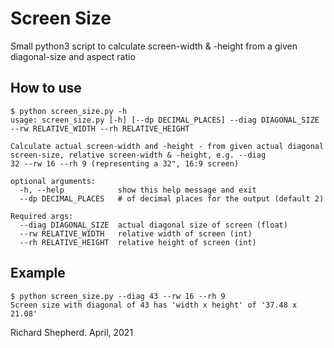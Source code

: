 # Screen Size

Small python3 script to calculate screen-width & -height from a given diagonal-size and aspect ratio

## How to use

```
$ python screen_size.py -h
usage: screen_size.py [-h] [--dp DECIMAL_PLACES] --diag DIAGONAL_SIZE --rw RELATIVE_WIDTH --rh RELATIVE_HEIGHT

Calculate actual screen-width and -height - from given actual diagonal screen-size, relative screen-width & -height, e.g. --diag
32 --rw 16 --rh 9 (representing a 32", 16:9 screen)

optional arguments:
  -h, --help            show this help message and exit
  --dp DECIMAL_PLACES   # of decimal places for the output (default 2)

Required args:
  --diag DIAGONAL_SIZE  actual diagonal size of screen (float)
  --rw RELATIVE_WIDTH   relative width of screen (int)
  --rh RELATIVE_HEIGHT  relative height of screen (int)
```

## Example

```
$ python screen_size.py --diag 43 --rw 16 --rh 9
Screen size with diagonal of 43 has 'width x height' of '37.48 x 21.08'
```

Richard Shepherd.
April, 2021